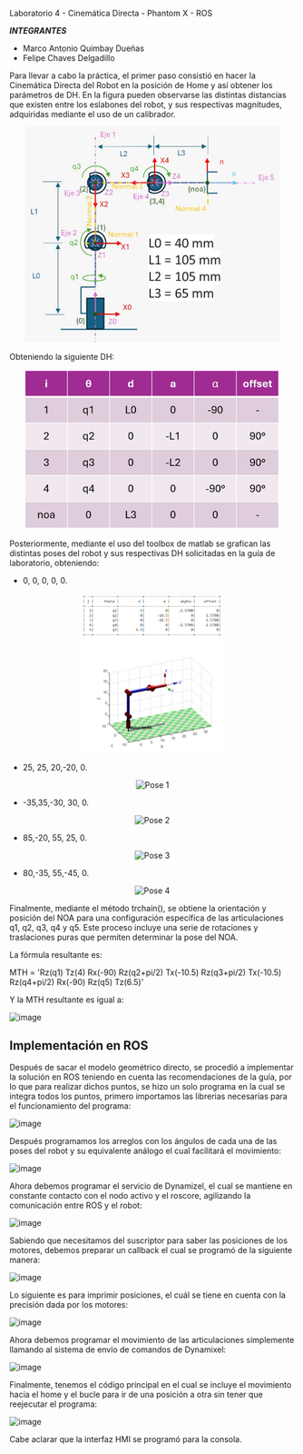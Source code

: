  Laboratorio 4 - Cinemática Directa - Phantom X - ROS

***INTEGRANTES***

* Marco Antonio Quimbay Dueñas
* Felipe Chaves Delgadillo

Para llevar a cabo la práctica, el primer paso consistió en hacer la Cinemática Directa del Robot en la posición de Home y así obtener los parámetros de DH. En la figura pueden observarse las distintas distancias que existen entre los eslabones del robot, y sus respectivas magnitudes, adquiridas mediante el uso de un calibrador.

<p align="center">
    <img src=images/modelo_directo.jpg alt="Cinemática Directa " width="450">
</p>

Obteniendo la siguiente DH:

<p align="center">
    <img src=images/DHstd.jpg alt="DH en la posición de Home " width="450">
</p>

Posteriormente, mediante el uso del toolbox de matlab se grafican las distintas poses  del robot y sus respectivas DH solicitadas en la guía de laboratorio, obteniendo:

* 0, 0, 0, 0, 0.

<p align="center">
    <img src="images/pose Home.PNG" alt="Pose Home" width="250">
</p>

* 25, 25, 20,-20, 0.
 
<p align="center">
    <img src=images/pose 1.PNG alt="Pose 1" width="250">
</p>

* -35,35,-30, 30, 0.
 
<p align="center">
    <img src=images/pose 2.PNG alt="Pose 2" width="250">
</p>

* 85,-20, 55, 25, 0.

<p align="center">
    <img src=images/pose 3.PNG alt="Pose 3" width="250">
</p>

 * 80,-35, 55,-45, 0.

<p align="center">
    <img src=images/pose 4.PNG alt="Pose 4" width="250">
</p>

Finalmente, mediante el método trchain(), se obtiene la orientación y posición del NOA para una configuración específica de las articulaciones q1, q2, q3, q4 y q5. Este proceso incluye una serie de rotaciones y traslaciones puras que permiten determinar la pose del NOA.

La fórmula resultante es:

MTH = 'Rz(q1) Tz(4) Rx(-90) Rz(q2+pi/2) Tx(-10.5) Rz(q3+pi/2) Tx(-10.5) Rz(q4+pi/2) Rx(-90) Rz(q5) Tz(6.5)'

Y la MTH resultante es igual a:

![image](https://github.com/FelipeCh18/Lab4Robotica/assets/72814340/ef923b05-39c1-4774-bd83-96020a9133b3)



## Implementación en ROS

Después de sacar el modelo geométrico directo, se procedió a implementar la solución en ROS teniendo en cuenta las recomendaciones de la guía, por lo que para realizar dichos puntos, se hizo un solo programa en la cual se integra todos los puntos, primero importamos las librerias necesarias para el funcionamiento del programa:

![image](https://github.com/FelipeCh18/Lab4Robotica/assets/95656388/eb250911-1135-4a1c-9661-e2197c475a3d)

Después programamos los arreglos con los ángulos de cada una de las poses del robot y su equivalente análogo el cual facilitará el movimiento:

![image](https://github.com/FelipeCh18/Lab4Robotica/assets/95656388/1140d247-c893-47f7-b835-2c1fd3ff38b3)

Ahora debemos programar el servicio de Dynamizel, el cual se mantiene en constante contacto con el nodo activo y el roscore, agilizando la comunicación entre ROS y el robot:

![image](https://github.com/FelipeCh18/Lab4Robotica/assets/95656388/22b8065e-ab02-470b-a343-77f054c078b8)

Sabiendo que necesitamos del suscriptor para saber las posiciones de los motores, debemos preparar un callback el cual se programó de la siguiente manera:

![image](https://github.com/FelipeCh18/Lab4Robotica/assets/95656388/ac1627ce-bb26-4a65-86ed-30d67b222845)

Lo siguiente es para imprimir posiciones, el cuál se tiene en cuenta con la precisión dada por los motores: 

![image](https://github.com/FelipeCh18/Lab4Robotica/assets/95656388/80c2c03e-2828-4353-b7fb-0ab48126d3a1)

Ahora debemos programar el movimiento de las articulaciones simplemente llamando al sistema de envío de comandos de Dynamixel: 

![image](https://github.com/FelipeCh18/Lab4Robotica/assets/95656388/26a71515-738d-41c4-ad45-7c1aae8e4598)

Finalmente, tenemos el código principal en el cual se incluye el movimiento hacia el home y el bucle para ir de una posición a otra sin tener que reejecutar el programa: 

![image](https://github.com/FelipeCh18/Lab4Robotica/assets/95656388/a71592ea-5b17-4329-8f60-d80835d1a646)

Cabe aclarar que la interfaz HMI se programó para la consola.






